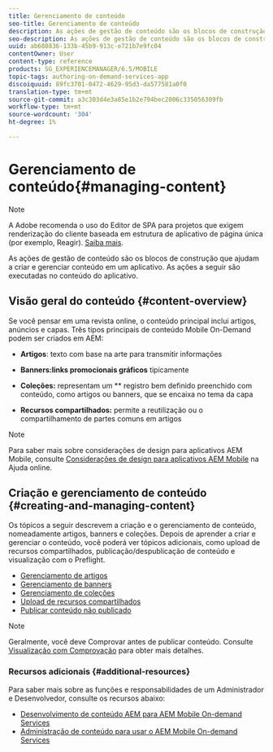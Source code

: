 ```yaml
---
title: Gerenciamento de conteúdo
seo-title: Gerenciamento de conteúdo
description: As ações de gestão de conteúdo são os blocos de construção que ajudam a criar e gerenciar conteúdo em um aplicativo. Siga esta página para saber mais.
seo-description: As ações de gestão de conteúdo são os blocos de construção que ajudam a criar e gerenciar conteúdo em um aplicativo. Siga esta página para saber mais.
uuid: ab680836-133b-45b9-913c-e721b7e9fc04
contentOwner: User
content-type: reference
products: SG_EXPERIENCEMANAGER/6.5/MOBILE
topic-tags: authoring-on-demand-services-app
discoiquuid: 89fc3701-0472-4629-95d3-da577581a0f0
translation-type: tm+mt
source-git-commit: a3c303d4e3a85e1b2e794bec2006c335056309fb
workflow-type: tm+mt
source-wordcount: '304'
ht-degree: 1%

---
```



# Gerenciamento de conteúdo{#managing-content}

>[!NOTE]
>
>A Adobe recomenda o uso do Editor de SPA para projetos que exigem renderização do cliente baseada em estrutura de aplicativo de página única (por exemplo, Reagir). [Saiba mais](/help/sites-developing/spa-overview.md).

As ações de gestão de conteúdo são os blocos de construção que ajudam a criar e gerenciar conteúdo em um aplicativo. As ações a seguir são executadas no conteúdo do aplicativo.

## Visão geral do conteúdo {#content-overview}

Se você pensar em uma revista online, o conteúdo principal inclui artigos, anúncios e capas. Três tipos principais de conteúdo Mobile On-Demand podem ser criados em AEM:

* **Artigos**: texto com base na arte para transmitir informações
* **Banners:links promocionais gráficos** tipicamente
* **Coleções:** representam um  ** registro bem definido preenchido com conteúdo, como artigos ou banners, que se encaixa no tema da capa

* **Recursos compartilhados:** permite a reutilização ou o compartilhamento de partes comuns em artigos

>[!NOTE]
>
>Para saber mais sobre considerações de design para aplicativos AEM Mobile, consulte [Considerações de design para aplicativos AEM Mobile](https://helpx.adobe.com/digital-publishing-solution/help/design-app.html) na Ajuda online.

## Criação e gerenciamento de conteúdo {#creating-and-managing-content}

Os tópicos a seguir descrevem a criação e o gerenciamento de conteúdo, nomeadamente artigos, banners e coleções. Depois de aprender a criar e gerenciar o conteúdo, você poderá ver tópicos adicionais, como upload de recursos compartilhados, publicação/despublicação de conteúdo e visualização com o Preflight.

* [Gerenciamento de artigos](/help/mobile/mobile-on-demand-managing-articles.md)
* [Gerenciamento de banners](/help/mobile/mobile-on-demand-managing-banners.md)
* [Gerenciamento de coleções](/help/mobile/mobile-on-demand-managing-collections.md)
* [Upload de recursos compartilhados](/help/mobile/mobile-on-demand-shared-resources.md)
* [Publicar conteúdo não publicado](/help/mobile/mobile-on-demand-publishing-unpublishing.md)

>[!NOTE]
>
>Geralmente, você deve Comprovar antes de publicar conteúdo. Consulte [Visualização com Comprovação](/help/mobile/aem-mobile-manage-ondemand-services.md) para obter mais detalhes.

### Recursos adicionais {#additional-resources}

Para saber mais sobre as funções e responsabilidades de um Administrador e Desenvolvedor, consulte os recursos abaixo:

* [Desenvolvimento de conteúdo AEM para AEM Mobile On-demand Services](/help/mobile/aem-mobile-on-demand.md)
* [Administração de conteúdo para usar o AEM Mobile On-demand Services](/help/mobile/aem-mobile.md)

